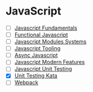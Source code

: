 # JavaScript

- [ ] [Javascript Fundamentals](./javascript-fundamentals.md)
- [ ] [Functional Javascript](./javascript-functional.md)
- [ ] [Javascript Modules Systems](./javascript-modules.md)
- [ ] [Javascript Tooling](./javaScript-tooling-and-editor.md)
- [ ] [Async Javascript](./javascript-async.md)
- [ ] [Javascript Modern Features](./javascript-modern.md)
- [ ] [Javascript Unit Testing](./javascript-unit-testing.md)
- [x] [Unit Testing Kata](./javascript-kata.md)
- [ ] [Webpack](./javascript-webpack.md)
